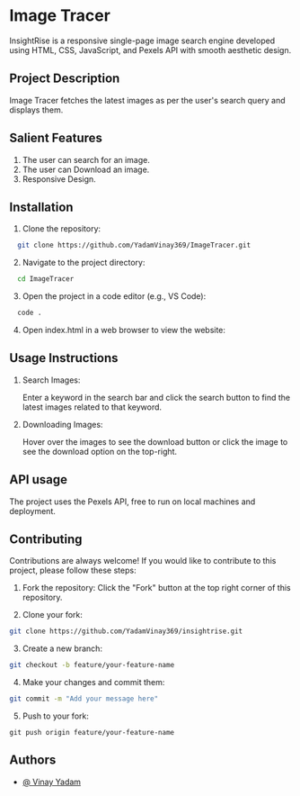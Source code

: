 
# Image Tracer

InsightRise is a responsive single-page image search engine developed using HTML, CSS, JavaScript, and Pexels API with smooth aesthetic design.


## Project Description

Image Tracer fetches the latest images as per the user's search query and displays them.
## Salient Features
1. The user can search for an image.
2. The user can Download an image.
3. Responsive Design.
## Installation

1. Clone the repository:

```bash
  git clone https://github.com/YadamVinay369/ImageTracer.git

```

2. Navigate to the project directory:

```bash
  cd ImageTracer
```
3. Open the project in a code editor (e.g., VS Code):

```bash
  code .
```

4. Open index.html in a web browser to view the website:

    
## Usage Instructions

1. Search Images:

    Enter a keyword in the search bar and click the search button to find the latest images related to that keyword.

2. Downloading Images:

    Hover over the images to see the download button or click the image to see the download option on the top-right.
## API usage

The project uses the Pexels API, free to run on local machines and deployment.


## Contributing

Contributions are always welcome! If you would like to contribute to this project, please follow these steps:

1. Fork the repository: 
    Click the "Fork" button at the top right corner of this repository.

2. Clone your fork:

```bash 
git clone https://github.com/YadamVinay369/insightrise.git
```

3. Create a new branch:

```bash 
git checkout -b feature/your-feature-name
```
4. Make your changes and commit them:

```bash 
git commit -m "Add your message here"
```

5. Push to your fork:

```
git push origin feature/your-feature-name

```



## Authors

- [@ Vinay Yadam](https://www.github.com/YadamVinay369)

